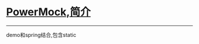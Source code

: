 # [PowerMock,简介](http://www.ibm.com/developerworks/cn/java/j-lo-powermock/)

***

demo和spring结合,包含static